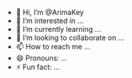 - 👋 Hi, I’m @ArimaKey
- 👀 I’m interested in ...
- 🌱 I’m currently learning ...
- 💞️ I’m looking to collaborate on ...
- 📫 How to reach me ...
- 😄 Pronouns: ...
- ⚡ Fun fact: ...

<!---
ArimaKey/ArimaKey is a ✨ special ✨ repository because its `README.md` (this file) appears on your GitHub profile.
You can click the Preview link to take a look at your changes.
--->
